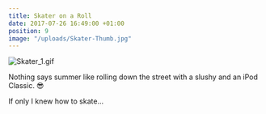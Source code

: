 ```yaml
---
title: Skater on a Roll
date: 2017-07-26 16:49:00 +01:00
position: 9
image: "/uploads/Skater-Thumb.jpg"
---
```


![Skater_1.gif](/uploads/Skater_1.gif)

Nothing says summer like rolling down the street with a slushy and an iPod Classic. 😎

If only I knew how to skate...